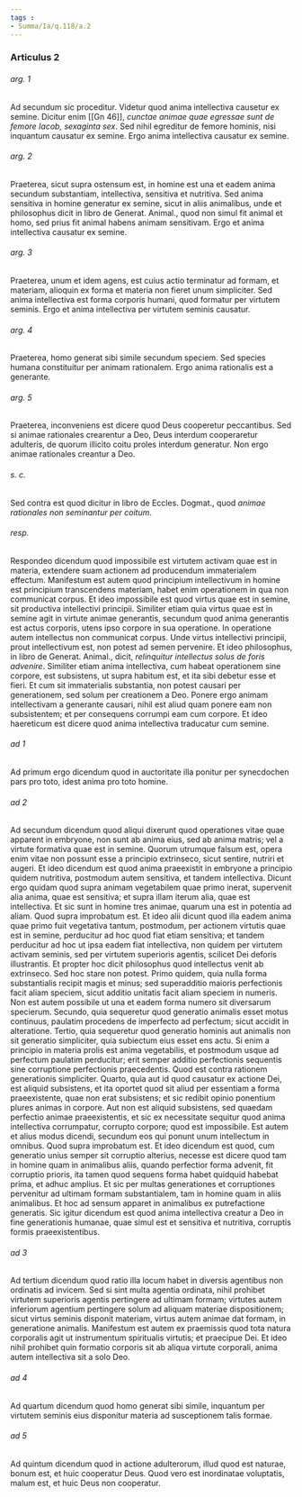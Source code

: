 ```yaml
---
tags : 
- Summa/Ia/q.118/a.2
---
```


### Articulus 2

###### arg. 1
Ad secundum sic proceditur. Videtur quod anima intellectiva causetur ex semine. Dicitur enim [[Gn 46]], *cunctae animae quae egressae sunt de femore Iacob, sexaginta sex*. Sed nihil egreditur de femore hominis, nisi inquantum causatur ex semine. Ergo anima intellectiva causatur ex semine.

###### arg. 2
Praeterea, sicut supra ostensum est, in homine est una et eadem anima secundum substantiam, intellectiva, sensitiva et nutritiva. Sed anima sensitiva in homine generatur ex semine, sicut in aliis animalibus, unde et philosophus dicit in libro de Generat. Animal., quod non simul fit animal et homo, sed prius fit animal habens animam sensitivam. Ergo et anima intellectiva causatur ex semine.

###### arg. 3
Praeterea, unum et idem agens, est cuius actio terminatur ad formam, et materiam, alioquin ex forma et materia non fieret unum simpliciter. Sed anima intellectiva est forma corporis humani, quod formatur per virtutem seminis. Ergo et anima intellectiva per virtutem seminis causatur.

###### arg. 4
Praeterea, homo generat sibi simile secundum speciem. Sed species humana constituitur per animam rationalem. Ergo anima rationalis est a generante.

###### arg. 5
Praeterea, inconveniens est dicere quod Deus cooperetur peccantibus. Sed si animae rationales crearentur a Deo, Deus interdum cooperaretur adulteris, de quorum illicito coitu proles interdum generatur. Non ergo animae rationales creantur a Deo.

###### s. c.
Sed contra est quod dicitur in libro de Eccles. Dogmat., quod *animae rationales non seminantur per coitum*.

###### resp.
Respondeo dicendum quod impossibile est virtutem activam quae est in materia, extendere suam actionem ad producendum immaterialem effectum. Manifestum est autem quod principium intellectivum in homine est principium transcendens materiam, habet enim operationem in qua non communicat corpus. Et ideo impossibile est quod virtus quae est in semine, sit productiva intellectivi principii. Similiter etiam quia virtus quae est in semine agit in virtute animae generantis, secundum quod anima generantis est actus corporis, utens ipso corpore in sua operatione. In operatione autem intellectus non communicat corpus. Unde virtus intellectivi principii, prout intellectivum est, non potest ad semen pervenire. Et ideo philosophus, in libro de Generat. Animal., dicit, *relinquitur intellectus solus de foris advenire*. Similiter etiam anima intellectiva, cum habeat operationem sine corpore, est subsistens, ut supra habitum est, et ita sibi debetur esse et fieri. Et cum sit immaterialis substantia, non potest causari per generationem, sed solum per creationem a Deo. Ponere ergo animam intellectivam a generante causari, nihil est aliud quam ponere eam non subsistentem; et per consequens corrumpi eam cum corpore. Et ideo haereticum est dicere quod anima intellectiva traducatur cum semine.

###### ad 1
Ad primum ergo dicendum quod in auctoritate illa ponitur per synecdochen pars pro toto, idest anima pro toto homine.

###### ad 2
Ad secundum dicendum quod aliqui dixerunt quod operationes vitae quae apparent in embryone, non sunt ab anima eius, sed ab anima matris; vel a virtute formativa quae est in semine. Quorum utrumque falsum est, opera enim vitae non possunt esse a principio extrinseco, sicut sentire, nutriri et augeri. Et ideo dicendum est quod anima praeexistit in embryone a principio quidem nutritiva, postmodum autem sensitiva, et tandem intellectiva. Dicunt ergo quidam quod supra animam vegetabilem quae primo inerat, supervenit alia anima, quae est sensitiva; et supra illam iterum alia, quae est intellectiva. Et sic sunt in homine tres animae, quarum una est in potentia ad aliam. Quod supra improbatum est. Et ideo alii dicunt quod illa eadem anima quae primo fuit vegetativa tantum, postmodum, per actionem virtutis quae est in semine, perducitur ad hoc quod fiat etiam sensitiva; et tandem perducitur ad hoc ut ipsa eadem fiat intellectiva, non quidem per virtutem activam seminis, sed per virtutem superioris agentis, scilicet Dei deforis illustrantis. Et propter hoc dicit philosophus quod intellectus venit ab extrinseco. Sed hoc stare non potest. Primo quidem, quia nulla forma substantialis recipit magis et minus; sed superadditio maioris perfectionis facit aliam speciem, sicut additio unitatis facit aliam speciem in numeris. Non est autem possibile ut una et eadem forma numero sit diversarum specierum. Secundo, quia sequeretur quod generatio animalis esset motus continuus, paulatim procedens de imperfecto ad perfectum; sicut accidit in alteratione. Tertio, quia sequeretur quod generatio hominis aut animalis non sit generatio simpliciter, quia subiectum eius esset ens actu. Si enim a principio in materia prolis est anima vegetabilis, et postmodum usque ad perfectum paulatim perducitur; erit semper additio perfectionis sequentis sine corruptione perfectionis praecedentis. Quod est contra rationem generationis simpliciter. Quarto, quia aut id quod causatur ex actione Dei, est aliquid subsistens, et ita oportet quod sit aliud per essentiam a forma praeexistente, quae non erat subsistens; et sic redibit opinio ponentium plures animas in corpore. Aut non est aliquid subsistens, sed quaedam perfectio animae praeexistentis, et sic ex necessitate sequitur quod anima intellectiva corrumpatur, corrupto corpore; quod est impossibile. Est autem et alius modus dicendi, secundum eos qui ponunt unum intellectum in omnibus. Quod supra improbatum est. Et ideo dicendum est quod, cum generatio unius semper sit corruptio alterius, necesse est dicere quod tam in homine quam in animalibus aliis, quando perfectior forma advenit, fit corruptio prioris, ita tamen quod sequens forma habet quidquid habebat prima, et adhuc amplius. Et sic per multas generationes et corruptiones pervenitur ad ultimam formam substantialem, tam in homine quam in aliis animalibus. Et hoc ad sensum apparet in animalibus ex putrefactione generatis. Sic igitur dicendum est quod anima intellectiva creatur a Deo in fine generationis humanae, quae simul est et sensitiva et nutritiva, corruptis formis praeexistentibus.

###### ad 3
Ad tertium dicendum quod ratio illa locum habet in diversis agentibus non ordinatis ad invicem. Sed si sint multa agentia ordinata, nihil prohibet virtutem superioris agentis pertingere ad ultimam formam; virtutes autem inferiorum agentium pertingere solum ad aliquam materiae dispositionem; sicut virtus seminis disponit materiam, virtus autem animae dat formam, in generatione animalis. Manifestum est autem ex praemissis quod tota natura corporalis agit ut instrumentum spiritualis virtutis; et praecipue Dei. Et ideo nihil prohibet quin formatio corporis sit ab aliqua virtute corporali, anima autem intellectiva sit a solo Deo.

###### ad 4
Ad quartum dicendum quod homo generat sibi simile, inquantum per virtutem seminis eius disponitur materia ad susceptionem talis formae.

###### ad 5
Ad quintum dicendum quod in actione adulterorum, illud quod est naturae, bonum est, et huic cooperatur Deus. Quod vero est inordinatae voluptatis, malum est, et huic Deus non cooperatur.

